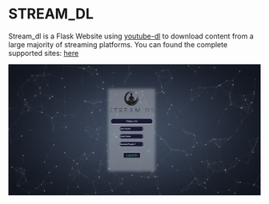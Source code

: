 # STREAM_DL

Stream_dl is a Flask Website using [youtube-dl](https://rg3.github.io/youtube-dl/supportedsites.html) to download content from a large majority of streaming platforms.
You can found the complete supported sites: [here](https://rg3.github.io/youtube-dl/supportedsites.html)

![](src/app/static/img/stream_dl_overview.png)
